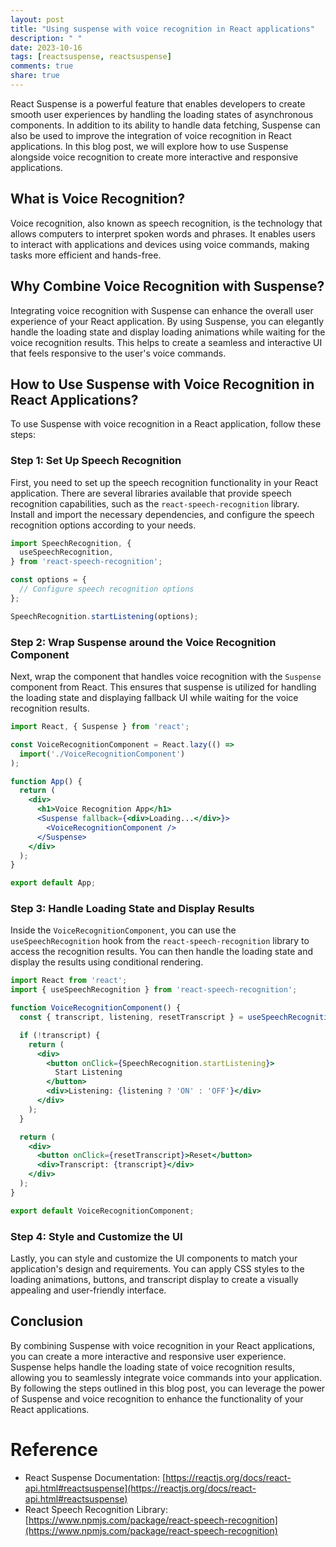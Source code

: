```yaml
---
layout: post
title: "Using suspense with voice recognition in React applications"
description: " "
date: 2023-10-16
tags: [reactsuspense, reactsuspense]
comments: true
share: true
---
```


React Suspense is a powerful feature that enables developers to create smooth user experiences by handling the loading states of asynchronous components. In addition to its ability to handle data fetching, Suspense can also be used to improve the integration of voice recognition in React applications. In this blog post, we will explore how to use Suspense alongside voice recognition to create more interactive and responsive applications.

## What is Voice Recognition?

Voice recognition, also known as speech recognition, is the technology that allows computers to interpret spoken words and phrases. It enables users to interact with applications and devices using voice commands, making tasks more efficient and hands-free.

## Why Combine Voice Recognition with Suspense?

Integrating voice recognition with Suspense can enhance the overall user experience of your React application. By using Suspense, you can elegantly handle the loading state and display loading animations while waiting for the voice recognition results. This helps to create a seamless and interactive UI that feels responsive to the user's voice commands.

## How to Use Suspense with Voice Recognition in React Applications?

To use Suspense with voice recognition in a React application, follow these steps:

### Step 1: Set Up Speech Recognition

First, you need to set up the speech recognition functionality in your React application. There are several libraries available that provide speech recognition capabilities, such as the `react-speech-recognition` library. Install and import the necessary dependencies, and configure the speech recognition options according to your needs.

```javascript
import SpeechRecognition, {
  useSpeechRecognition,
} from 'react-speech-recognition';

const options = {
  // Configure speech recognition options
};

SpeechRecognition.startListening(options);
```

### Step 2: Wrap Suspense around the Voice Recognition Component

Next, wrap the component that handles voice recognition with the `Suspense` component from React. This ensures that suspense is utilized for handling the loading state and displaying fallback UI while waiting for the voice recognition results.

```jsx
import React, { Suspense } from 'react';

const VoiceRecognitionComponent = React.lazy(() =>
  import('./VoiceRecognitionComponent')
);

function App() {
  return (
    <div>
      <h1>Voice Recognition App</h1>
      <Suspense fallback={<div>Loading...</div>}>
        <VoiceRecognitionComponent />
      </Suspense>
    </div>
  );
}

export default App;
```

### Step 3: Handle Loading State and Display Results

Inside the `VoiceRecognitionComponent`, you can use the `useSpeechRecognition` hook from the `react-speech-recognition` library to access the recognition results. You can then handle the loading state and display the results using conditional rendering.

```jsx
import React from 'react';
import { useSpeechRecognition } from 'react-speech-recognition';

function VoiceRecognitionComponent() {
  const { transcript, listening, resetTranscript } = useSpeechRecognition();

  if (!transcript) {
    return (
      <div>
        <button onClick={SpeechRecognition.startListening}>
          Start Listening
        </button>
        <div>Listening: {listening ? 'ON' : 'OFF'}</div>
      </div>
    );
  }

  return (
    <div>
      <button onClick={resetTranscript}>Reset</button>
      <div>Transcript: {transcript}</div>
    </div>
  );
}

export default VoiceRecognitionComponent;
```

### Step 4: Style and Customize the UI

Lastly, you can style and customize the UI components to match your application's design and requirements. You can apply CSS styles to the loading animations, buttons, and transcript display to create a visually appealing and user-friendly interface.

## Conclusion

By combining Suspense with voice recognition in your React applications, you can create a more interactive and responsive user experience. Suspense helps handle the loading state of voice recognition results, allowing you to seamlessly integrate voice commands into your application. By following the steps outlined in this blog post, you can leverage the power of Suspense and voice recognition to enhance the functionality of your React applications.

# Reference

- React Suspense Documentation: [https://reactjs.org/docs/react-api.html#reactsuspense](https://reactjs.org/docs/react-api.html#reactsuspense)
- React Speech Recognition Library: [https://www.npmjs.com/package/react-speech-recognition](https://www.npmjs.com/package/react-speech-recognition)